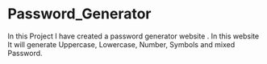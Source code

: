 # Password_Generator
In this Project I have created a password generator website . In this website It will generate Uppercase, Lowercase, Number, Symbols and mixed Password.
